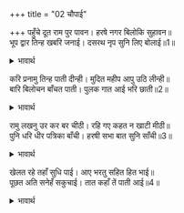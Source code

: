 +++
title = "02 चौपाई"

+++
पहुँचे दूत राम पुर पावन। हरषे नगर बिलोकि सुहावन॥  
भूप द्वार तिन्ह खबरि जनाई। दसरथ नृप सुनि लिए बोलाई॥1॥  

<details><summary>भावार्थ</summary>

जनकजी के दूत श्री रामचन्द्रजी की पवित्र पुरी अयोध्या में पहुँचे। सुन्दर नगर देखकर वे हर्षित हुए। राजद्वार पर जाकर उन्होन्ने खबर भेजी, राजा दशरथजी ने सुनकर उन्हें बुला लिया॥1॥  
</details>

करि प्रनामु तिन्ह पाती दीन्ही। मुदित महीप आपु उठि लीन्ही॥  
बारि बिलोचन बाँचत पाती। पुलक गात आई भरि छाती॥2॥  

<details><summary>भावार्थ</summary>

दूतों ने प्रणाम करके चिट्ठी दी। प्रसन्न होकर राजा ने स्वयं उठकर उसे लिया। चिट्ठी बाँचते समय उनके नेत्रों में जल (प्रेम और आनन्द के आँसू) छा गया, शरीर पुलकित हो गया और छाती भर आई॥2॥  
</details>

रामु लखनु उर कर बर चीठी। रहि गए कहत न खाटी मीठी॥  
पुनि धरि धीर पत्रिका बाँची। हरषी सभा बात सुनि साँची॥3॥  

<details><summary>भावार्थ</summary>

हृदय में राम और लक्ष्मण हैं, हाथ में सुन्दर चिट्ठी है, राजा उसे हाथ में लिए ही रह गए, खट्टी-मीठी कुछ भी कह न सके। फिर धीरज धरकर उन्होन्ने पत्रिका पढी। सारी सभा सच्ची बात सुनकर हर्षित हो गई॥3॥  
</details>

खेलत रहे तहाँ सुधि पाई। आए भरतु सहित हित भाई॥  
पूछत अति सनेहँ सकुचाई। तात कहाँ तें पाती आई॥4॥  

<details><summary>भावार्थ</summary>

भरतजी अपने मित्रों और भाई शत्रुघ्न के साथ जहाँ खेलते थे, वहीं समाचार पाकर वे आ गए। बहुत प्रेम से सकुचाते हुए पूछते हैं- पिताजी! चिट्ठी कहाँ से आई है?॥4॥
</details>

